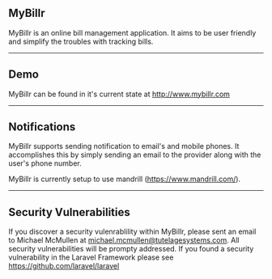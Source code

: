 ## MyBillr

MyBillr is an online bill management application. It aims to be user friendly and simplify the troubles with tracking bills.
***
## Demo

MyBillr can be found in it's current state at http://www.mybillr.com
***
## Notifications

MyBillr supports sending notification to email's and mobile phones. It accomplishes this by simply sending an email to the provider along with the user's phone number.

MyBillr is currently setup to use mandrill (https://www.mandrill.com/).
***
## Security Vulnerabilities

If you discover a security vulenrablility within MyBillr, please sent an email to Michael McMullen at [michael.mcmullen@tutelagesystems.com]. All security vulnerabilities will be prompty addressed. If you found a security vulnerability in the Laravel Framework please see https://github.com/laravel/laravel


[michael.mcmullen@tutelagesystems.com]:mailto:michael.mcmullen@tutelagesystems.com
